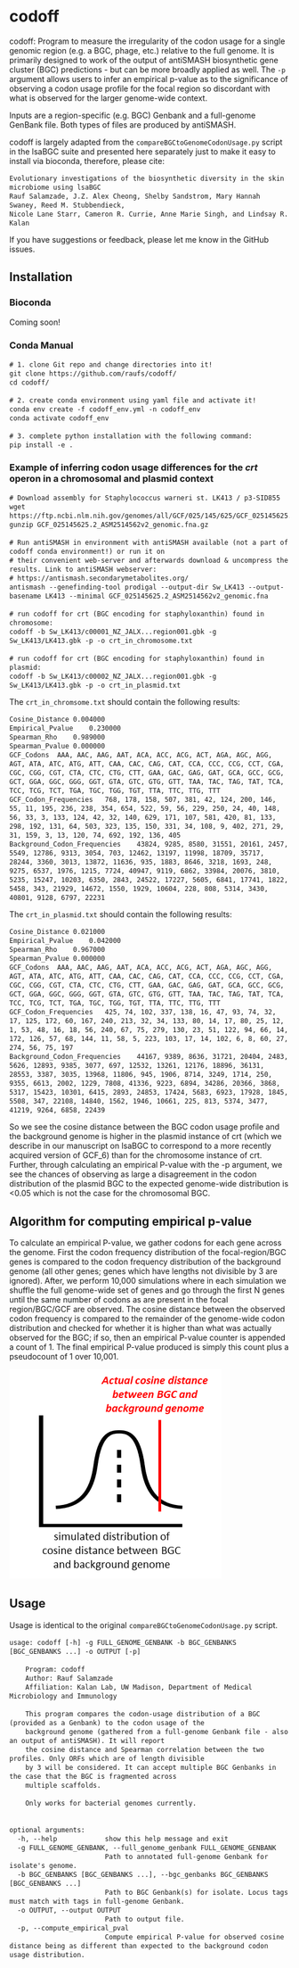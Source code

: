 # codoff
codoff: Program to measure the irregularity of the codon usage for a single genomic region (e.g. a BGC, phage, etc.) relative to the full genome. It is primarily designed to work of the output of antiSMASH biosynthetic gene cluster (BGC) predictions - but can be more broadly applied as well. The `-p` argument allows users to infer an empirical p-value as to the significance of observing a codon usage profile for the focal region so discordant with what is observed for the larger genome-wide context.

Inputs are a region-specific (e.g. BGC) Genbank and a full-genome GenBank file. Both types of files are produced by antiSMASH.

codoff is largely adapted from the `compareBGCtoGenomeCodonUsage.py` script in the lsaBGC suite and presented here separately just to make it easy to install via bioconda, therefore, please cite:

```
Evolutionary investigations of the biosynthetic diversity in the skin microbiome using lsaBGC
Rauf Salamzade, J.Z. Alex Cheong, Shelby Sandstrom, Mary Hannah Swaney, Reed M. Stubbendieck,
Nicole Lane Starr, Cameron R. Currie, Anne Marie Singh, and Lindsay R. Kalan
```

If you have suggestions or feedback, please let me know in the GitHub issues.

## Installation

### Bioconda

Coming soon!

### Conda Manual

```
# 1. clone Git repo and change directories into it!
git clone https://github.com/raufs/codoff/
cd codoff/

# 2. create conda environment using yaml file and activate it!
conda env create -f codoff_env.yml -n codoff_env
conda activate codoff_env

# 3. complete python installation with the following command:
pip install -e .
```

### Example of inferring codon usage differences for the *crt* operon in a chromosomal and plasmid context

```
# Download assembly for Staphylococcus warneri st. LK413 / p3-SID855
wget https://ftp.ncbi.nlm.nih.gov/genomes/all/GCF/025/145/625/GCF_025145625.2_ASM2514562v2/GCF_025145625.2_ASM2514562v2_genomic.fna.gz
gunzip GCF_025145625.2_ASM2514562v2_genomic.fna.gz

# Run antiSMASH in environment with antiSMASH available (not a part of codoff conda environment!) or run it on
# their convenient web-server and afterwards download & uncompress the results. Link to antiSMASH webserver:
# https://antismash.secondarymetabolites.org/
antismash --genefinding-tool prodigal --output-dir Sw_LK413 --output-basename LK413 --minimal GCF_025145625.2_ASM2514562v2_genomic.fna

# run codoff for crt (BGC encoding for staphyloxanthin) found in chromosome:
codoff -b Sw_LK413/c00001_NZ_JALX...region001.gbk -g Sw_LK413/LK413.gbk -p -o crt_in_chromosome.txt

# run codoff for crt (BGC encoding for staphyloxanthin) found in plasmid:
codoff -b Sw_LK413/c00002_NZ_JALX...region001.gbk -g Sw_LK413/LK413.gbk -p -o crt_in_plasmid.txt
```

The `crt_in_chromsome.txt` should contain the following results:

```
Cosine_Distance	0.004000
Empirical_Pvalue	0.230000
Spearman_Rho	0.989000
Spearman_Pvalue	0.000000
GCF_Codons	AAA, AAC, AAG, AAT, ACA, ACC, ACG, ACT, AGA, AGC, AGG, AGT, ATA, ATC, ATG, ATT, CAA, CAC, CAG, CAT, CCA, CCC, CCG, CCT, CGA, CGC, CGG, CGT, CTA, CTC, CTG, CTT, GAA, GAC, GAG, GAT, GCA, GCC, GCG, GCT, GGA, GGC, GGG, GGT, GTA, GTC, GTG, GTT, TAA, TAC, TAG, TAT, TCA, TCC, TCG, TCT, TGA, TGC, TGG, TGT, TTA, TTC, TTG, TTT
GCF_Codon_Frequencies	768, 178, 158, 507, 381, 42, 124, 200, 146, 55, 11, 195, 236, 238, 354, 654, 522, 59, 56, 229, 250, 24, 40, 148, 56, 33, 3, 133, 124, 42, 32, 140, 629, 171, 107, 581, 420, 81, 133, 298, 192, 131, 64, 503, 323, 135, 150, 331, 34, 108, 9, 402, 271, 29, 31, 159, 3, 13, 120, 74, 692, 192, 136, 405
Background_Codon_Frequencies	43824, 9285, 8580, 31551, 20161, 2457, 5549, 12786, 9313, 3054, 703, 12462, 13197, 11998, 18709, 35717, 28244, 3360, 3013, 13872, 11636, 935, 1883, 8646, 3218, 1693, 248, 9275, 6537, 1976, 1215, 7724, 40947, 9119, 6862, 33984, 20076, 3810, 5235, 15247, 10203, 6350, 2843, 24522, 17227, 5605, 6841, 17741, 1822, 5458, 343, 21929, 14672, 1550, 1929, 10604, 228, 808, 5314, 3430, 40801, 9128, 6797, 22231
```

The `crt_in_plasmid.txt` should contain the following results:

```
Cosine_Distance	0.021000
Empirical_Pvalue	0.042000
Spearman_Rho	0.967000
Spearman_Pvalue	0.000000
GCF_Codons	AAA, AAC, AAG, AAT, ACA, ACC, ACG, ACT, AGA, AGC, AGG, AGT, ATA, ATC, ATG, ATT, CAA, CAC, CAG, CAT, CCA, CCC, CCG, CCT, CGA, CGC, CGG, CGT, CTA, CTC, CTG, CTT, GAA, GAC, GAG, GAT, GCA, GCC, GCG, GCT, GGA, GGC, GGG, GGT, GTA, GTC, GTG, GTT, TAA, TAC, TAG, TAT, TCA, TCC, TCG, TCT, TGA, TGC, TGG, TGT, TTA, TTC, TTG, TTT
GCF_Codon_Frequencies	425, 74, 102, 337, 138, 16, 47, 93, 74, 32, 17, 125, 172, 60, 167, 240, 213, 32, 34, 133, 80, 14, 17, 80, 25, 12, 1, 53, 48, 16, 18, 56, 240, 67, 75, 279, 130, 23, 51, 122, 94, 66, 14, 172, 126, 57, 68, 144, 11, 58, 5, 223, 103, 17, 14, 102, 6, 8, 60, 27, 274, 56, 75, 197
Background_Codon_Frequencies	44167, 9389, 8636, 31721, 20404, 2483, 5626, 12893, 9385, 3077, 697, 12532, 13261, 12176, 18896, 36131, 28553, 3387, 3035, 13968, 11806, 945, 1906, 8714, 3249, 1714, 250, 9355, 6613, 2002, 1229, 7808, 41336, 9223, 6894, 34286, 20366, 3868, 5317, 15423, 10301, 6415, 2893, 24853, 17424, 5683, 6923, 17928, 1845, 5508, 347, 22108, 14840, 1562, 1946, 10661, 225, 813, 5374, 3477, 41219, 9264, 6858, 22439
```

So we see the cosine distance between the BGC codon usage profile and the background genome is higher in the plasmid instance of crt (which we describe in our manuscript on lsaBGC to correspond to a more recently acquired version of GCF_6) than for the chromosome instance of crt. Further, through calculating an empirical P-value with the -p argument, we see the chances of observing as large a disagreement in the codon distribution of the plasmid BGC to the expected genome-wide distribution is <0.05 which is not the case for the chromosomal BGC.

## Algorithm for computing empirical p-value

To calculate an empirical P-value, we gather codons for each gene across the genome. First the codon frequency distribution of the focal-region/BGC genes is compared to the codon frequency distribution of the background genome (all other genes; genes which have lengths not divisible by 3 are ignored). After, we perform 10,000 simulations where in each simulation we shuffle the full genome-wide set of genes and go through the first N genes until the same number of codons as are present in the focal region/BGC/GCF are observed. The cosine distance between the observed codon frequency is compared to the remainder of the genome-wide codon distribution and checked for whether it is higher than what was actually observed for the BGC; if so, then an empirical P-value counter is appended a count of 1. The final empirical P-value produced is simply this count plus a pseudocount of 1 over 10,001.

![figure](https://github.com/Kalan-Lab/codoff/blob/main/codoff_empirical_pvalue_image.png?raw=true)

## Usage 

Usage is identical to the original `compareBGCtoGenomeCodonUsage.py` script. 

```
usage: codoff [-h] -g FULL_GENOME_GENBANK -b BGC_GENBANKS [BGC_GENBANKS ...] -o OUTPUT [-p]

	Program: codoff
	Author: Rauf Salamzade
	Affiliation: Kalan Lab, UW Madison, Department of Medical Microbiology and Immunology
		
	This program compares the codon-usage distribution of a BGC (provided as a Genbank) to the codon usage of the 
	background genome (gathered from a full-genome Genbank file - also an output of antiSMASH). It will report
	the cosine distance and Spearman correlation between the two profiles. Only ORFs which are of length divisible 
	by 3 will be considered. It can accept multiple BGC Genbanks in the case that the BGC is fragmented across 
	multiple scaffolds.
	
	Only works for bacterial genomes currently.
	

optional arguments:
  -h, --help            show this help message and exit
  -g FULL_GENOME_GENBANK, --full_genome_genbank FULL_GENOME_GENBANK
                        Path to annotated full-genome Genbank for isolate's genome.
  -b BGC_GENBANKS [BGC_GENBANKS ...], --bgc_genbanks BGC_GENBANKS [BGC_GENBANKS ...]
                        Path to BGC Genbank(s) for isolate. Locus tags must match with tags in full-genome Genbank.
  -o OUTPUT, --output OUTPUT
                        Path to output file.
  -p, --compute_empirical_pval
                        Compute empirical P-value for observed cosine distance being as different than expected to the background codon usage distribution.
```
